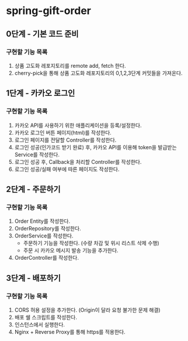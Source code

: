 # spring-gift-order

## 0단계 - 기본 코드 준비

### 구현할 기능 목록

1. 상품 고도화 레포지토리를 remote add, fetch 한다.
2. cherry-pick을 통해 상품 고도화 레포지토리의 0,1,2,3단계 커밋들을 가져온다.

## 1단계 - 카카오 로그인

### 구현할 기능 목록

1. 카카오 API를 사용하기 위한 애플리케이션을 등록/설정한다.
2. 카카오 로그인 버튼 페이지(html)를 작성한다.
3. 로그인 페이지를 전달할 Controller를 작성한다.
4. 로그인 성공(인가코드 받기 완료) 후, 카카오 API를 이용해 token을 발급받는 Service를 작성한다.
5. 로그인 성공 후, Callback을 처리할 Controller를 작성한다.
6. 로그인 성공/실패 여부에 따른 페이지도 작성한다.

## 2단계 - 주문하기

### 구현할 기능 목록

1. Order Entity를 작성한다.
2. OrderRepository를 작성한다.
3. OrderService를 작성한다.
    - 주문하기 기능을 작성한다. (수량 차감 및 위시 리스트 삭제 수행)
    - 주문 시 카카오 메시지 발송 기능을 추가한다.
4. OrderController를 작성한다.

## 3단계 - 배포하기

### 구현할 기능 목록

1. CORS 허용 설정을 추가한다. (Origin이 달라 요청 불가한 문제 해결)
2. 배포 쉘 스크립트를 작성한다.
3. 인스턴스에서 실행한다.
4. Nginx + Reverse Proxy를 통해 https를 적용한다.